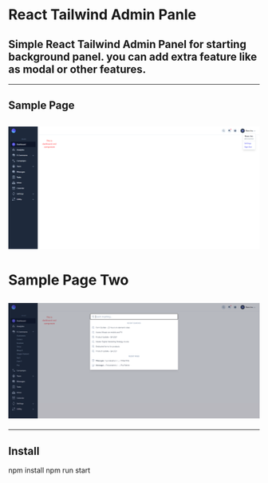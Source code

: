 # React Tailwind Admin Panle

## Simple React Tailwind Admin Panel for starting background panel. you can add extra feature like as modal or other features.

---

## Sample Page

## ![This is a alt text.](/public/01.png)

# Sample Page Two

## ![This is a alt text.](/public/02.png)

---

## Install

npm install
npm run start
